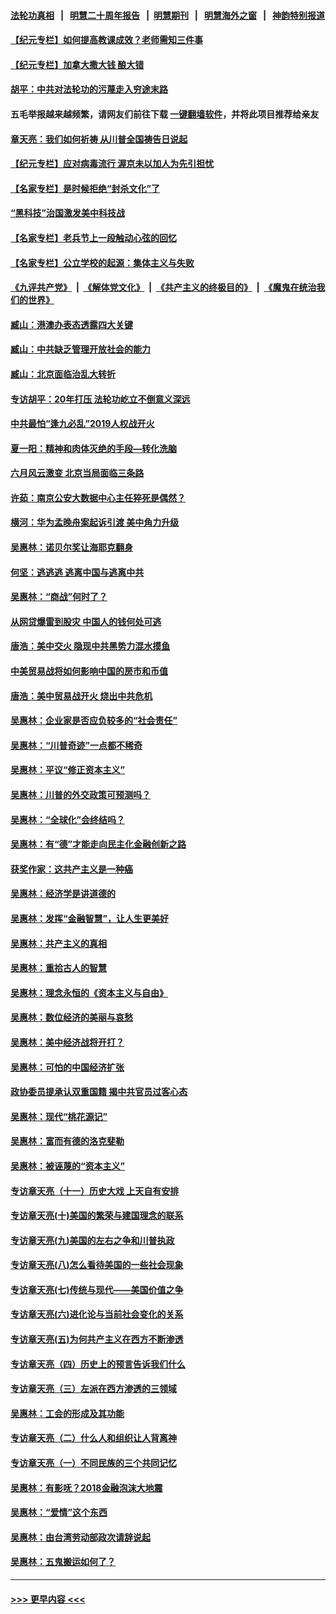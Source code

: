 #### [法轮功真相](https://github.com/gfw-breaker/truth/blob/master/README.md?t=0) &nbsp;&nbsp;|&nbsp;&nbsp; [明慧二十周年报告](https://github.com/gfw-breaker/mh-reports/blob/master/README.md?t=0) &nbsp;&nbsp;|&nbsp;&nbsp;[明慧期刊](https://github.com/gfw-breaker/mh-qikan) &nbsp;&nbsp;|&nbsp;&nbsp; [明慧海外之窗](https://github.com/gfw-breaker/mh-news/blob/master/README.md?t=0) &nbsp;&nbsp;|&nbsp;&nbsp; [神韵特别报道](https://github.com/gfw-breaker/mh-news/blob/master/shenyun.md?t=0)
#### [【纪元专栏】如何提高教课成效？老师需知三件事](../pages/nsc423/n12417848.md?t=07040552) 
#### [【纪元专栏】加拿大撒大钱 酿大错](../pages/nsc423/n12406564.md?t=07040552) 
#### [胡平：中共对法轮功的污蔑走入穷途末路](../pages/nsc423/n12266737.md?t=07040552) 
#### 五毛举报越来越频繁，请网友们前往下载 [一键翻墙软件](https://github.com/gfw-breaker/ssr-accounts)，并将此项目推荐给亲友
#### [章天亮：我们如何祈祷 从川普全国祷告日说起](../pages/nsc423/n11944627.md?t=07040552) 
#### [【纪元专栏】应对病毒流行 渥京未以加人为先引担忧](../pages/nsc423/n11875714.md?t=07040552) 
#### [【名家专栏】是时候拒绝“封杀文化”了](../pages/nsc423/n11814093.md?t=07040552) 
#### [“黑科技”治国激发美中科技战](../pages/nsc423/n11638056.md?t=07040552) 
#### [【名家专栏】老兵节上一段触动心弦的回忆](../pages/nsc423/n11646016.md?t=07040552) 
#### [【名家专栏】公立学校的起源：集体主义与失败](../pages/nsc423/n11601833.md?t=07040552) 
#### [《九评共产党》](https://github.com/begood0513/9ping.md/blob/master/README.md) &nbsp;|&nbsp; [《解体党文化》](../../../../jtdwh.md/blob/master/README.md)  &nbsp;|&nbsp; [《共产主义的终极目的》](../../../../gczydzjmd.md/blob/master/README.md) &nbsp;|&nbsp; [《魔鬼在统治我们的世界》](../../../../mgztzwmdsj.md/blob/master/README.md) 
#### [臧山：港澳办表态透露四大关键](../pages/nsc423/n11421628.md?t=07040552) 
#### [臧山：中共缺乏管理开放社会的能力](../pages/nsc423/n11407457.md?t=07040552) 
#### [臧山：北京面临治乱大转折](../pages/nsc423/n11406895.md?t=07040552) 
#### [专访胡平：20年打压 法轮功屹立不倒意义深远](../pages/nsc423/n11398800.md?t=07040552) 
#### [中共最怕“逢九必乱”2019人权战开火](../pages/nsc423/n11385248.md?t=07040552) 
#### [夏一阳：精神和肉体灭绝的手段—转化洗脑](../pages/nsc423/n11368250.md?t=07040552) 
#### [六月风云激变 北京当局面临三条路](../pages/nsc423/n11313668.md?t=07040552) 
#### [许茹：南京公安大数据中心主任猝死是偶然？](../pages/nsc423/n11064744.md?t=07040552) 
#### [横河：华为孟晚舟案起诉引渡 美中角力升级](../pages/nsc423/n11027230.md?t=07040552) 
#### [吴惠林：诺贝尔奖让海耶克翻身](../pages/nsc423/n10890049.md?t=07040552) 
#### [何坚：逃逃逃 逃离中国与逃离中共](../pages/nsc423/n10592891.md?t=07040552) 
#### [吴惠林：“商战”何时了？](../pages/nsc423/n10573558.md?t=07040552) 
#### [从网贷爆雷到股灾 中国人的钱何处可逃](../pages/nsc423/n10572800.md?t=07040552) 
#### [唐浩：美中交火 隐现中共黑势力混水摸鱼](../pages/nsc423/n10544040.md?t=07040552) 
#### [中美贸易战将如何影响中国的房市和币值](../pages/nsc423/n10543697.md?t=07040552) 
#### [唐浩：美中贸易战开火 烧出中共危机](../pages/nsc423/n10540126.md?t=07040552) 
#### [吴惠林：企业家是否应负较多的“社会责任”](../pages/nsc423/n10535022.md?t=07040552) 
#### [吴惠林：“川普奇迹”一点都不稀奇](../pages/nsc423/n10512808.md?t=07040552) 
#### [吴惠林：平议“修正资本主义”](../pages/nsc423/n10495724.md?t=07040552) 
#### [吴惠林：川普的外交政策可预测吗？](../pages/nsc423/n10462387.md?t=07040552) 
#### [吴惠林：“全球化”会终结吗？](../pages/nsc423/n10452838.md?t=07040552) 
#### [吴惠林：有“德”才能走向民主化金融创新之路](../pages/nsc423/n10432292.md?t=07040552) 
#### [获奖作家：这共产主义是一种癌](../pages/nsc423/n10431541.md?t=07040552) 
#### [吴惠林：经济学是讲道德的](../pages/nsc423/n10398014.md?t=07040552) 
#### [吴惠林：发挥“金融智慧”，让人生更美好](../pages/nsc423/n10375019.md?t=07040552) 
#### [吴惠林：共产主义的真相](../pages/nsc423/n10351394.md?t=07040552) 
#### [吴惠林：重拾古人的智慧](../pages/nsc423/n10337691.md?t=07040552) 
#### [吴惠林：理念永恒的《资本主义与自由》](../pages/nsc423/n10316274.md?t=07040552) 
#### [吴惠林：数位经济的美丽与哀愁](../pages/nsc423/n10292946.md?t=07040552) 
#### [吴惠林：美中经济战将开打？](../pages/nsc423/n10258825.md?t=07040552) 
#### [吴惠林：可怕的中国经济扩张](../pages/nsc423/n10219147.md?t=07040552) 
#### [政协委员提承认双重国籍 揭中共官员过客心态](../pages/nsc423/n10208809.md?t=07040552) 
#### [吴惠林：现代“桃花源记”](../pages/nsc423/n10185234.md?t=07040552) 
#### [吴惠林：富而有德的洛克斐勒](../pages/nsc423/n10142264.md?t=07040552) 
#### [吴惠林：被诬蔑的“资本主义”](../pages/nsc423/n10124816.md?t=07040552) 
#### [专访章天亮（十一）历史大戏 上天自有安排](../pages/nsc423/n10094905.md?t=07040552) 
#### [专访章天亮(十)美国的繁荣与建国理念的联系](../pages/nsc423/n10094899.md?t=07040552) 
#### [专访章天亮(九)美国的左右之争和川普执政](../pages/nsc423/n10094889.md?t=07040552) 
#### [专访章天亮(八)怎么看待美国的一些社会现象](../pages/nsc423/n10094857.md?t=07040552) 
#### [专访章天亮(七)传统与现代——美国价值之争](../pages/nsc423/n10093140.md?t=07040552) 
#### [专访章天亮(六)进化论与当前社会变化的关系](../pages/nsc423/n10092036.md?t=07040552) 
#### [专访章天亮(五)为何共产主义在西方不断渗透](../pages/nsc423/n10083620.md?t=07040552) 
#### [专访章天亮（四）历史上的预言告诉我们什么](../pages/nsc423/n10083606.md?t=07040552) 
#### [专访章天亮（三）左派在西方渗透的三领域](../pages/nsc423/n10081115.md?t=07040552) 
#### [吴惠林：工会的形成及其功能](../pages/nsc423/n10080633.md?t=07040552) 
#### [专访章天亮（二）什么人和组织让人背离神](../pages/nsc423/n10076637.md?t=07040552) 
#### [专访章天亮（一）不同民族的三个共同记忆](../pages/nsc423/n10074188.md?t=07040552) 
#### [吴惠林：有影呒？2018金融泡沫大地震](../pages/nsc423/n10040534.md?t=07040552) 
#### [吴惠林：“爱情”这个东西](../pages/nsc423/n10019423.md?t=07040552) 
#### [吴惠林：由台湾劳动部政次请辞说起](../pages/nsc423/n9979679.md?t=07040552) 
#### [吴惠林：五鬼搬运如何了？](../pages/nsc423/n9925338.md?t=07040552) 

----
#### [ >>> 更早内容 <<< ](../indexes/nsc423-earlier.md)

